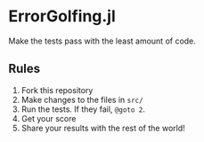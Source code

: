 # ErrorGolfing.jl

Make the tests pass with the least amount of code.

## Rules

1. Fork this repository
2. Make changes to the files in `src/`
3. Run the tests.  If they fail, `@goto 2`.
4. Get your score
5. Share your results with the rest of the world!
